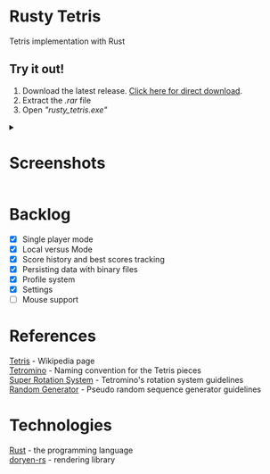 # Rusty Tetris
Tetris implementation with Rust

## Try it out!
1. Download the latest release. [Click here for direct download](https://github.com/paulo-granthon/rusty-tetris/releases/latest/download/release.rar).
2. Extract the *.rar* file 
3. Open *"rusty_tetris.exe"*

<details><summary>

# Screenshots

</summary>


Title screen:  
![alt text](https://github.com/paulo-granthon/rusty-tetris/blob/main/captures/title.png?raw=true)

Singleplayer game:  
![alt text](https://github.com/paulo-granthon/rusty-tetris/blob/main/captures/new.png?raw=true)
![alt text](https://github.com/paulo-granthon/rusty-tetris/blob/main/captures/single.png?raw=true)

Versus mode:  
![alt text](https://github.com/paulo-granthon/rusty-tetris/blob/main/captures/versus.png?raw=true)

Game over:  
![alt text](https://github.com/paulo-granthon/rusty-tetris/blob/main/captures/over.png?raw=true)

Profiles:  
![alt text](https://github.com/paulo-granthon/rusty-tetris/blob/main/captures/profiles.png?raw=true)

Scores:  
![alt text](https://github.com/paulo-granthon/rusty-tetris/blob/main/captures/scores.png?raw=true)

Settings:  
![alt text](https://github.com/paulo-granthon/rusty-tetris/blob/main/captures/settings.png?raw=true)

Rebinding a key:  
![alt text](https://github.com/paulo-granthon/rusty-tetris/blob/main/captures/rebind.png?raw=true)

</details>

# Backlog
 - [x] Single player mode
 - [x] Local versus Mode
 - [x] Score history and best scores tracking
 - [x] Persisting data with binary files
 - [x] Profile system
 - [x] Settings
 - [ ] Mouse support
 
# References
[Tetris](https://pt.wikipedia.org/wiki/Tetris) - Wikipedia page  
[Tetromino](https://tetris.fandom.com/wiki/Tetromino) - Naming convention for the Tetris pieces  
[Super Rotation System](https://tetris.fandom.com/wiki/SRS) - Tetromino's rotation system guidelines  
[Random Generator](https://tetris.fandom.com/wiki/Random_Generator) - Pseudo random sequence generator guidelines  

# Technologies
[Rust](https://www.rust-lang.org/) - the programming language  
[doryen-rs](https://github.com/jice-nospam/doryen-rs) - rendering library  
